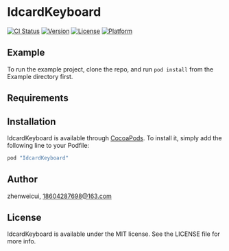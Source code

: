 # IdcardKeyboard

[![CI Status](http://img.shields.io/travis/zhenweicui/IdcardKeyboard.svg?style=flat)](https://travis-ci.org/zhenweicui/IdcardKeyboard)
[![Version](https://img.shields.io/cocoapods/v/IdcardKeyboard.svg?style=flat)](http://cocoapods.org/pods/IdcardKeyboard)
[![License](https://img.shields.io/cocoapods/l/IdcardKeyboard.svg?style=flat)](http://cocoapods.org/pods/IdcardKeyboard)
[![Platform](https://img.shields.io/cocoapods/p/IdcardKeyboard.svg?style=flat)](http://cocoapods.org/pods/IdcardKeyboard)

## Example

To run the example project, clone the repo, and run `pod install` from the Example directory first.

## Requirements

## Installation

IdcardKeyboard is available through [CocoaPods](http://cocoapods.org). To install
it, simply add the following line to your Podfile:

```ruby
pod "IdcardKeyboard"
```

## Author

zhenweicui, 18604287698@163.com

## License

IdcardKeyboard is available under the MIT license. See the LICENSE file for more info.
